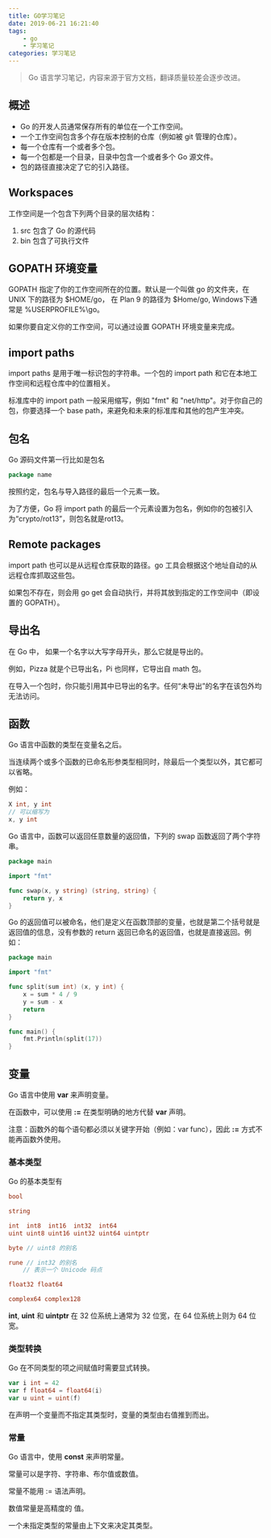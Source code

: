 ```yaml
---
title: GO学习笔记
date: 2019-06-21 16:21:40
tags: 
    - go
    - 学习笔记
categories: 学习笔记
---
```

> Go 语言学习笔记，内容来源于官方文档，翻译质量较差会逐步改进。

<!-- more -->

## 概述

- Go 的开发人员通常保存所有的单位在一个工作空间。
- 一个工作空间包含多个存在版本控制的仓库（例如被 git 管理的仓库）。
- 每一个仓库有一个或者多个包。
- 每一个包都是一个目录，目录中包含一个或者多个 Go 源文件。
- 包的路径直接决定了它的引入路径。

## Workspaces

工作空间是一个包含下列两个目录的层次结构：

1. src 包含了 Go 的源代码
2. bin 包含了可执行文件

## GOPATH 环境变量

GOPATH 指定了你的工作空间所在的位置。默认是一个叫做 go 的文件夹，在 UNIX 下的路径为 $HOME/go， 在 Plan 9 的路径为 $Home/go, Windows下通常是 %USERPROFILE%\go。

如果你要自定义你的工作空间，可以通过设置 GOPATH 环境变量来完成。

## import paths

import paths 是用于唯一标识包的字符串。一个包的 import path 和它在本地工作空间和远程仓库中的位置相关。

标准库中的 import path 一般采用缩写，例如 "fmt" 和 "net/http"。对于你自己的包，你要选择一个 base path，来避免和未来的标准库和其他的包产生冲突。

## 包名

Go 源码文件第一行比如是包名

```go
package name
```

按照约定，包名与导入路径的最后一个元素一致。

为了方便，Go 将 import path 的最后一个元素设置为包名，例如你的包被引入为“crypto/rot13”，则包名就是rot13。

## Remote packages

import path 也可以是从远程仓库获取的路径。go 工具会根据这个地址自动的从远程仓库抓取这些包。

如果包不存在，则会用 go get 会自动执行，并将其放到指定的工作空间中（即设置的 GOPATH）。

## 导出名

在 Go 中， 如果一个名字以大写字母开头，那么它就是导出的。

例如，Pizza 就是个已导出名，Pi 也同样，它导出自 math 包。

在导入一个包时，你只能引用其中已导出的名字。任何“未导出”的名字在该包外均无法访问。

## 函数

Go 语言中函数的类型在变量名之后。

当连续两个或多个函数的已命名形参类型相同时，除最后一个类型以外，其它都可以省略。

例如：

```Go
X int, y int
// 可以缩写为
x, y int
```

Go 语言中，函数可以返回任意数量的返回值，下列的 swap 函数返回了两个字符串。

```Go
package main

import "fmt"

func swap(x, y string) (string, string) {
    return y, x
}
```

Go 的返回值可以被命名，他们是定义在函数顶部的变量，也就是第二个括号就是返回值的信息，没有参数的 return 返回已命名的返回值，也就是直接返回。例如：

```Go
package main

import "fmt"

func split(sum int) (x, y int) {
    x = sum * 4 / 9
    y = sum - x
    return
}

func main() {
    fmt.Println(split(17))
}
```

## 变量

Go 语言中使用 **var** 来声明变量。

在函数中，可以使用 **:=** 在类型明确的地方代替 **var** 声明。

注意：函数外的每个语句都必须以关键字开始（例如：var func），因此 **:=** 方式不能再函数外使用。

### 基本类型

Go 的基本类型有

```Go
bool

string

int  int8  int16  int32  int64
uint uint8 uint16 uint32 uint64 uintptr

byte // uint8 的别名

rune // int32 的别名
    // 表示一个 Unicode 码点

float32 float64

complex64 complex128
```

**int**, **uint** 和 **uintptr** 在 32 位系统上通常为 32 位宽，在 64 位系统上则为 64 位宽。

### 类型转换

Go 在不同类型的项之间赋值时需要显式转换。

```Go
var i int = 42
var f float64 = float64(i)
var u uint = uint(f)
```

在声明一个变量而不指定其类型时，变量的类型由右值推到而出。

### 常量

Go 语言中，使用 **const** 来声明常量。

常量可以是字符、字符串、布尔值或数值。

常量不能用 := 语法声明。

数值常量是高精度的 值。

一个未指定类型的常量由上下文来决定其类型。
